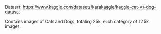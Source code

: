 Dataset:    https://www.kaggle.com/datasets/karakaggle/kaggle-cat-vs-dog-dataset

Contains images of Cats and Dogs, totaling 25k, each category of 12.5k images.